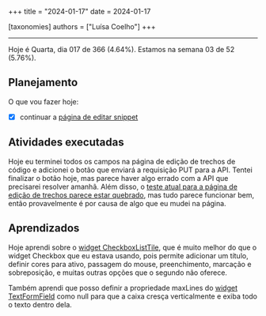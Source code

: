 +++
title = "2024-01-17"
date = 2024-01-17

[taxonomies]
authors = ["Luísa Coelho"]
+++

---

Hoje é Quarta, dia 017 de 366 (4.64%). Estamos na semana 03 de 52 (5.76%).

## Planejamento

O que vou fazer hoje:

- [x] continuar a [página de editar snippet](https://github.com/OmnicodeSolutions/luisa_drf_flutter_client/blob/main/lib/edit_snippet.dart)

## Atividades executadas

Hoje eu terminei todos os campos na página de edição de trechos de código e adicionei o botão que enviará a requisição PUT para a API. Tentei finalizar o botão hoje, mas parece haver algo errado com a API que precisarei resolver amanhã. Além disso, o [teste atual para a página de edição de trechos parece estar quebrado](https://github.com/OmnicodeSolutions/luisa_drf_flutter_client/actions/runs/7556718221/job/20574358659), mas tudo parece funcionar bem, então provavelmente é por causa de algo que eu mudei na página.

## Aprendizados

Hoje aprendi sobre o [widget CheckboxListTile](https://api.flutter.dev/flutter/material/CheckboxListTile-class.html), que é muito melhor do que o widget Checkbox que eu estava usando, pois permite adicionar um título, definir cores para ativo, passagem do mouse, preenchimento, marcação e sobreposição, e muitas outras opções que o segundo não oferece.

Também aprendi que posso definir a propriedade maxLines do [widget TextFormField](https://api.flutter.dev/flutter/material/TextFormField-class.html) como null para que a caixa cresça verticalmente e exiba todo o texto dentro dela.
